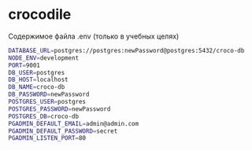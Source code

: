 # crocodile

Содержимое файла .env (только в учебных целях)

```bash
DATABASE_URL=postgres://postgres:newPassword@postgres:5432/croco-db
NODE_ENV=development
PORT=9001
DB_USER=postgres
DB_HOST=localhost
DB_NAME=croco-db
DB_PASSWORD=newPassword
POSTGRES_USER=postgres
POSTGRES_PASSWORD=newPassword
POSTGRES_DB=croco-db
PGADMIN_DEFAULT_EMAIL=admin@admin.com
PGADMIN_DEFAULT_PASSWORD=secret
PGADMIN_LISTEN_PORT=80
```
